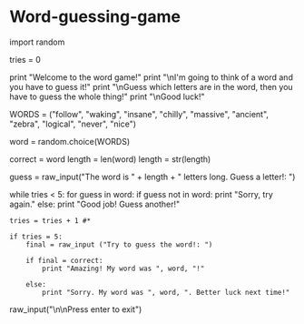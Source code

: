 # Word-guessing-game
import random

tries = 0

print "Welcome to the word game!"
print "\nI'm going to think of a word and you have to guess it!"
print "\nGuess which letters are in the word, then you have to guess the whole thing!"
print "\nGood luck!"

WORDS = ("follow", "waking", "insane", "chilly", "massive", 
         "ancient", "zebra", "logical", "never", "nice")

word = random.choice(WORDS)

correct = word
length = len(word)
length = str(length)

guess = raw_input("The word is " + length + " letters long. Guess a letter!: ")

while tries < 5:
    for guess in word:
        if guess not in word:
            print "Sorry, try again."
        else:
            print "Good job! Guess another!"

    tries = tries + 1 #*

    if tries = 5:
        final = raw_input ("Try to guess the word!: ")

        if final = correct:
            print "Amazing! My word was ", word, "!"

        else:
            print "Sorry. My word was ", word, ". Better luck next time!"

raw_input("\n\nPress enter to exit")

